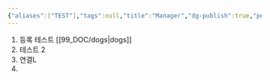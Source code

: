 ```yaml
---
{"aliases":["TEST"],"tags":null,"title":"Manager","dg-publish":true,"permalink":"/99-doc/test/","dgPassFrontmatter":true,"noteIcon":"","created":"","updated":""}
---
```


1. 등록 테스트 [[99_DOC/dogs\|dogs]]
2. 테스트 2
3. 연결L
4. 
